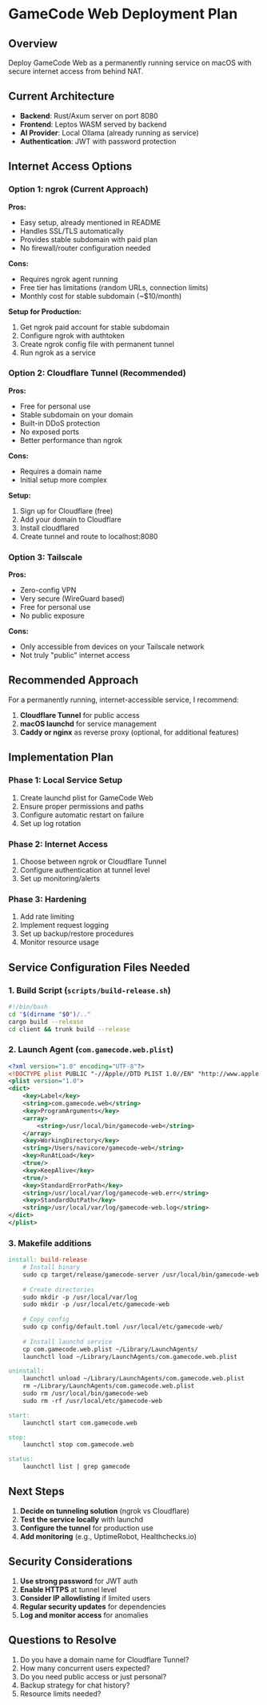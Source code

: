 # GameCode Web Deployment Plan

## Overview
Deploy GameCode Web as a permanently running service on macOS with secure internet access from behind NAT.

## Current Architecture
- **Backend**: Rust/Axum server on port 8080
- **Frontend**: Leptos WASM served by backend
- **AI Provider**: Local Ollama (already running as service)
- **Authentication**: JWT with password protection

## Internet Access Options

### Option 1: ngrok (Current Approach)
**Pros:**
- Easy setup, already mentioned in README
- Handles SSL/TLS automatically
- Provides stable subdomain with paid plan
- No firewall/router configuration needed

**Cons:**
- Requires ngrok agent running
- Free tier has limitations (random URLs, connection limits)
- Monthly cost for stable subdomain (~$10/month)

**Setup for Production:**
1. Get ngrok paid account for stable subdomain
2. Configure ngrok with authtoken
3. Create ngrok config file with permanent tunnel
4. Run ngrok as a service

### Option 2: Cloudflare Tunnel (Recommended)
**Pros:**
- Free for personal use
- Stable subdomain on your domain
- Built-in DDoS protection
- No exposed ports
- Better performance than ngrok

**Cons:**
- Requires a domain name
- Initial setup more complex

**Setup:**
1. Sign up for Cloudflare (free)
2. Add your domain to Cloudflare
3. Install cloudflared
4. Create tunnel and route to localhost:8080

### Option 3: Tailscale
**Pros:**
- Zero-config VPN
- Very secure (WireGuard based)
- Free for personal use
- No public exposure

**Cons:**
- Only accessible from devices on your Tailscale network
- Not truly "public" internet access

## Recommended Approach

For a permanently running, internet-accessible service, I recommend:

1. **Cloudflare Tunnel** for public access
2. **macOS launchd** for service management
3. **Caddy or nginx** as reverse proxy (optional, for additional features)

## Implementation Plan

### Phase 1: Local Service Setup
1. Create launchd plist for GameCode Web
2. Ensure proper permissions and paths
3. Configure automatic restart on failure
4. Set up log rotation

### Phase 2: Internet Access
1. Choose between ngrok or Cloudflare Tunnel
2. Configure authentication at tunnel level
3. Set up monitoring/alerts

### Phase 3: Hardening
1. Add rate limiting
2. Implement request logging
3. Set up backup/restore procedures
4. Monitor resource usage

## Service Configuration Files Needed

### 1. Build Script (`scripts/build-release.sh`)
```bash
#!/bin/bash
cd "$(dirname "$0")/.."
cargo build --release
cd client && trunk build --release
```

### 2. Launch Agent (`com.gamecode.web.plist`)
```xml
<?xml version="1.0" encoding="UTF-8"?>
<!DOCTYPE plist PUBLIC "-//Apple//DTD PLIST 1.0//EN" "http://www.apple.com/DTDs/PropertyList-1.0.dtd">
<plist version="1.0">
<dict>
    <key>Label</key>
    <string>com.gamecode.web</string>
    <key>ProgramArguments</key>
    <array>
        <string>/usr/local/bin/gamecode-web</string>
    </array>
    <key>WorkingDirectory</key>
    <string>/Users/navicore/gamecode-web</string>
    <key>RunAtLoad</key>
    <true/>
    <key>KeepAlive</key>
    <true/>
    <key>StandardErrorPath</key>
    <string>/usr/local/var/log/gamecode-web.err</string>
    <key>StandardOutPath</key>
    <string>/usr/local/var/log/gamecode-web.log</string>
</dict>
</plist>
```

### 3. Makefile additions
```makefile
install: build-release
	# Install binary
	sudo cp target/release/gamecode-server /usr/local/bin/gamecode-web
	
	# Create directories
	sudo mkdir -p /usr/local/var/log
	sudo mkdir -p /usr/local/etc/gamecode-web
	
	# Copy config
	sudo cp config/default.toml /usr/local/etc/gamecode-web/
	
	# Install launchd service
	cp com.gamecode.web.plist ~/Library/LaunchAgents/
	launchctl load ~/Library/LaunchAgents/com.gamecode.web.plist

uninstall:
	launchctl unload ~/Library/LaunchAgents/com.gamecode.web.plist
	rm ~/Library/LaunchAgents/com.gamecode.web.plist
	sudo rm /usr/local/bin/gamecode-web
	sudo rm -rf /usr/local/etc/gamecode-web

start:
	launchctl start com.gamecode.web

stop:
	launchctl stop com.gamecode.web

status:
	launchctl list | grep gamecode
```

## Next Steps

1. **Decide on tunneling solution** (ngrok vs Cloudflare)
2. **Test the service locally** with launchd
3. **Configure the tunnel** for production use
4. **Add monitoring** (e.g., UptimeRobot, Healthchecks.io)

## Security Considerations

1. **Use strong password** for JWT auth
2. **Enable HTTPS** at tunnel level
3. **Consider IP allowlisting** if limited users
4. **Regular security updates** for dependencies
5. **Log and monitor access** for anomalies

## Questions to Resolve

1. Do you have a domain name for Cloudflare Tunnel?
2. How many concurrent users expected?
3. Do you need public access or just personal?
4. Backup strategy for chat history?
5. Resource limits needed?